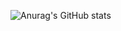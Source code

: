 ![Anurag's GitHub stats](https://github-readme-stats.vercel.app/api?username=vi2920va&theme=gruvbox&show_icons=true)
